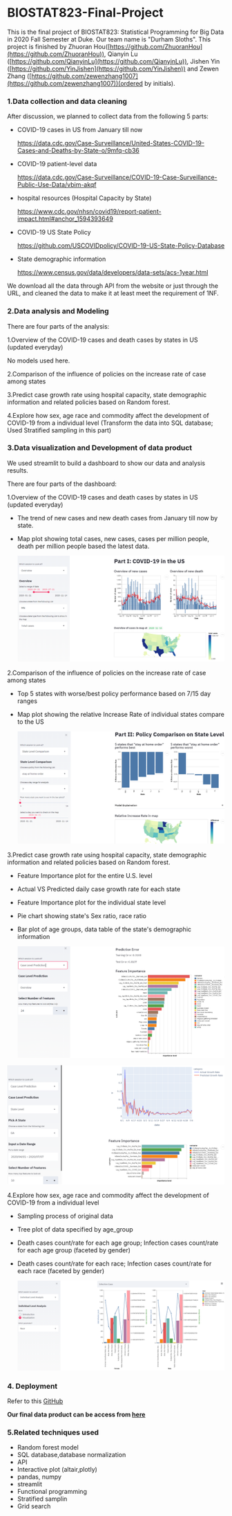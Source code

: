 # BIOSTAT823-Final-Project

This is the final project of BIOSTAT823: Statistical Programming for Big Data in 2020 Fall Semester at Duke. Our team name is "Durham Sloths". This project is finished by Zhuoran Hou([https://github.com/ZhuoranHou](https://github.com/ZhuoranHou)), Qianyin Lu ([https://github.com/QianyinLu](https://github.com/QianyinLu)), Jishen Yin ([https://github.com/YinJishen](https://github.com/YinJishen)) and Zewen Zhang ([https://github.com/zewenzhang1007](https://github.com/zewenzhang1007))(ordered by initials).



### 1.Data collection and data cleaning

After discussion, we planned to collect data from the following 5 parts:

- COVID-19 cases in US from January till now

  https://data.cdc.gov/Case-Surveillance/United-States-COVID-19-Cases-and-Deaths-by-State-o/9mfq-cb36

- COVID-19 patient-level data

  https://data.cdc.gov/Case-Surveillance/COVID-19-Case-Surveillance-Public-Use-Data/vbim-akqf

- hospital resources (Hospital Capacity by State)

  https://www.cdc.gov/nhsn/covid19/report-patient-impact.html#anchor_1594393649

- COVID-19 US State Policy 

  https://github.com/USCOVIDpolicy/COVID-19-US-State-Policy-Database

- State demographic information

  https://www.census.gov/data/developers/data-sets/acs-1year.html



We download all the data through API from the website or just through the URL,  and cleaned the data to make it at least meet the requirement of 1NF.



### 2.Data analysis and Modeling

There are four parts of the analysis:

1.Overview of the COVID-19 cases and death cases by states in US (updated everyday)

No models used here.

2.Comparison of the influence of policies on the increase rate of case among states

3.Predict case growth rate using hospital capacity, state demographic information and related policies based on Random forest.

4.Explore how sex, age race and commodity affect the development of COVID-19 from a individual level (Transform the data into SQL database; Used Stratified sampling in this part)



### 3.Data visualization and Development of data product

We used streamlit to build a dashboard to show our data and analysis results.

There are four parts of the dashboard: 

1.Overview of the COVID-19 cases and death cases by states in US (updated everyday)

- The trend of new cases and new death cases from January till now by state.

- Map plot showing total cases,  new cases, cases per million people, death per million people based the latest data.

  ![png](img/part1.png)

2.Comparison of the influence of policies on the increase rate of case among states

- Top 5 states with worse/best policy performance based on 7/15 day ranges

- Map plot showing the relative Increase Rate of individual states compare to the US

  ![png](img/part2.png)

3.Predict case growth rate using hospital capacity, state demographic information and related policies based on Random forest.

- Feature Importance plot for the entire U.S. level

- Actual VS Predicted daily case growth rate for each state

- Feature Importance plot for the individual state level

- Pie chart showing state's Sex ratio, race ratio 

- Bar plot of age groups, data table of the state's demographic information 

  ![png](img/part3.png)

![png](img/part3_2.png)

4.Explore how sex, age race and commodity affect the development of COVID-19 from a individual level

- Sampling process of original data

- Tree plot of data specified by age_group

- Death cases count/rate for each age group; Infection cases count/rate for each age group (faceted by gender)

- Death cases count/rate for each race; Infection cases count/rate for each race (faceted by gender)

  ![png](img/part4.png)

### 4. Deployment
Refer to this [GitHub](https://github.com/QianyinLu/finalproject1)   

**Our final data product can be access from [here](https://final-project-823.herokuapp.com/)**



### 5.Related techniques used 

- Random forest model
- SQL database,database normalization
- API
- Interactive plot (altair,plotly)
- pandas, numpy
- streamlit
- Functional programming
- Stratified samplin
- Grid search

